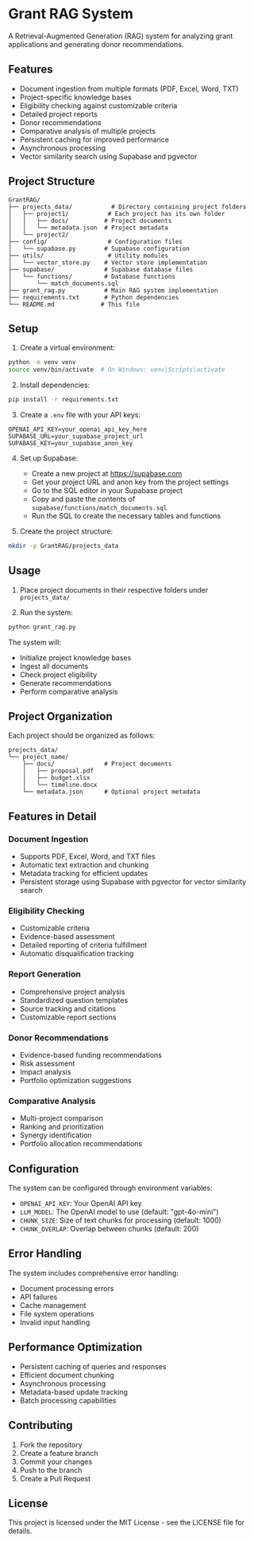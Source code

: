 # Grant RAG System

A Retrieval-Augmented Generation (RAG) system for analyzing grant applications and generating donor recommendations.

## Features

- Document ingestion from multiple formats (PDF, Excel, Word, TXT)
- Project-specific knowledge bases
- Eligibility checking against customizable criteria
- Detailed project reports
- Donor recommendations
- Comparative analysis of multiple projects
- Persistent caching for improved performance
- Asynchronous processing
- Vector similarity search using Supabase and pgvector

## Project Structure

```
GrantRAG/
├── projects_data/           # Directory containing project folders
│   ├── project1/           # Each project has its own folder
│   │   ├── docs/          # Project documents
│   │   └── metadata.json  # Project metadata
│   └── project2/
├── config/                 # Configuration files
│   └── supabase.py        # Supabase configuration
├── utils/                  # Utility modules
│   └── vector_store.py    # Vector store implementation
├── supabase/              # Supabase database files
│   └── functions/         # Database functions
│       └── match_documents.sql
├── grant_rag.py           # Main RAG system implementation
├── requirements.txt       # Python dependencies
└── README.md             # This file
```

## Setup

1. Create a virtual environment:

```bash
python -m venv venv
source venv/bin/activate  # On Windows: venv\Scripts\activate
```

2. Install dependencies:

```bash
pip install -r requirements.txt
```

3. Create a `.env` file with your API keys:

```
OPENAI_API_KEY=your_openai_api_key_here
SUPABASE_URL=your_supabase_project_url
SUPABASE_KEY=your_supabase_anon_key
```

4. Set up Supabase:
   - Create a new project at https://supabase.com
   - Get your project URL and anon key from the project settings
   - Go to the SQL editor in your Supabase project
   - Copy and paste the contents of `supabase/functions/match_documents.sql`
   - Run the SQL to create the necessary tables and functions

5. Create the project structure:

```bash
mkdir -p GrantRAG/projects_data
```

## Usage

1. Place project documents in their respective folders under `projects_data/`

2. Run the system:

```bash
python grant_rag.py
```

The system will:

- Initialize project knowledge bases
- Ingest all documents
- Check project eligibility
- Generate recommendations
- Perform comparative analysis

## Project Organization

Each project should be organized as follows:

```
projects_data/
└── project_name/
    ├── docs/              # Project documents
    │   ├── proposal.pdf
    │   ├── budget.xlsx
    │   └── timeline.docx
    └── metadata.json      # Optional project metadata
```

## Features in Detail

### Document Ingestion

- Supports PDF, Excel, Word, and TXT files
- Automatic text extraction and chunking
- Metadata tracking for efficient updates
- Persistent storage using Supabase with pgvector for vector similarity search

### Eligibility Checking

- Customizable criteria
- Evidence-based assessment
- Detailed reporting of criteria fulfillment
- Automatic disqualification tracking

### Report Generation

- Comprehensive project analysis
- Standardized question templates
- Source tracking and citations
- Customizable report sections

### Donor Recommendations

- Evidence-based funding recommendations
- Risk assessment
- Impact analysis
- Portfolio optimization suggestions

### Comparative Analysis

- Multi-project comparison
- Ranking and prioritization
- Synergy identification
- Portfolio allocation recommendations

## Configuration

The system can be configured through environment variables:

- `OPENAI_API_KEY`: Your OpenAI API key
- `LLM_MODEL`: The OpenAI model to use (default: "gpt-4o-mini")
- `CHUNK_SIZE`: Size of text chunks for processing (default: 1000)
- `CHUNK_OVERLAP`: Overlap between chunks (default: 200)

## Error Handling

The system includes comprehensive error handling:

- Document processing errors
- API failures
- Cache management
- File system operations
- Invalid input handling

## Performance Optimization

- Persistent caching of queries and responses
- Efficient document chunking
- Asynchronous processing
- Metadata-based update tracking
- Batch processing capabilities

## Contributing

1. Fork the repository
2. Create a feature branch
3. Commit your changes
4. Push to the branch
5. Create a Pull Request

## License

This project is licensed under the MIT License - see the LICENSE file for details.
